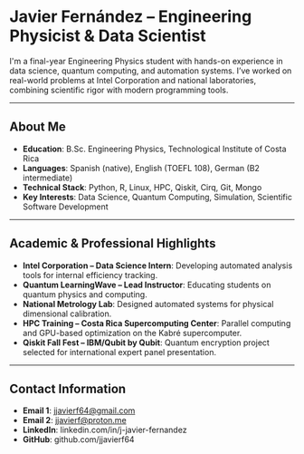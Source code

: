 # Javier Fernández – Engineering Physicist & Data Scientist

I'm a final-year Engineering Physics student with hands-on experience in data science, quantum computing, and automation systems. I’ve worked on real-world problems at Intel Corporation and national laboratories, combining scientific rigor with modern programming tools.

---

## About Me

- **Education**: B.Sc. Engineering Physics, Technological Institute of Costa Rica  
- **Languages**: Spanish (native), English (TOEFL 108), German (B2 intermediate)  
- **Technical Stack**: Python, R, Linux, HPC, Qiskit, Cirq, Git, Mongo
- **Key Interests**: Data Science, Quantum Computing, Simulation, Scientific Software Development

---

## Academic & Professional Highlights

- **Intel Corporation – Data Science Intern**: Developing automated analysis tools for internal efficiency tracking.
- **Quantum LearningWave – Lead Instructor**: Educating students on quantum physics and computing.
- **National Metrology Lab**: Designed automated systems for physical dimensional calibration.
- **HPC Training – Costa Rica Supercomputing Center**: Parallel computing and GPU-based optimization on the Kabré supercomputer.
- **Qiskit Fall Fest – IBM/Qubit by Qubit**: Quantum encryption project selected for international expert panel presentation.

---

## Contact Information

- **Email 1**: jjavierf64@gmail.com
- **Email 2**: jjavierf@proton.me
- **LinkedIn**: linkedin.com/in/j-javier-fernandez
- **GitHub**: github.com/jjavierf64
